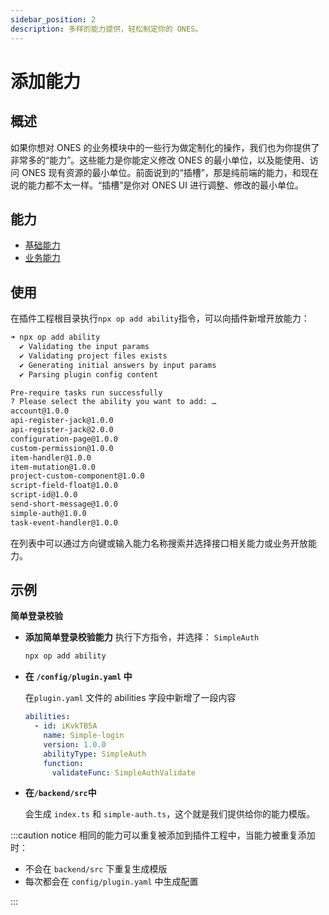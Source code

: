 ```yaml
---
sidebar_position: 2
description: 多样的能力提供，轻松制定你的 ONES。
---
```


# 添加能力

## 概述

如果你想对 ONES 的业务模块中的一些行为做定制化的操作，我们也为你提供了非常多的“能力”。这些能力是你能定义修改 ONES 的最小单位，以及能使用、访问 ONES 现有资源的最小单位。前面说到的“插槽”，那是纯前端的能力，和现在说的能力都不太一样。“插槽”是你对 ONES UI 进行调整、修改的最小单位。

## 能力

- [基础能力](../../abilities/basic/basic.md)
- [业务能力](../../abilities//business/business.mdx)

## 使用

在插件工程根目录执行`npx op add ability`指令，可以向插件新增开放能力：

```bash
➜ npx op add ability
  ✔ Validating the input params
  ✔ Validating project files exists
  ✔ Generating initial answers by input params
  ✔ Parsing plugin config content

Pre-require tasks run successfully
? Please select the ability you want to add: …
account@1.0.0
api-register-jack@1.0.0
api-register-jack@2.0.0
configuration-page@1.0.0
custom-permission@1.0.0
item-handler@1.0.0
item-mutation@1.0.0
project-custom-component@1.0.0
script-field-float@1.0.0
script-id@1.0.0
send-short-message@1.0.0
simple-auth@1.0.0
task-event-handler@1.0.0
```

在列表中可以通过方向键或输入能力名称搜索并选择接口相关能力或业务开放能力。

## 示例

**简单登录校验**

- **添加简单登录校验能力**
  执行下方指令，并选择： `SimpleAuth`

  ```bash
  npx op add ability
  ```

- **在 `/config/plugin.yaml` 中**

  在`plugin.yaml` 文件的 abilities 字段中新增了一段内容

  ```yaml title="/config/plugin.yaml"
  abilities:
    - id: iKvkTB5A
      name: Simple-login
      version: 1.0.0
      abilityType: SimpleAuth
      function:
        validateFunc: SimpleAuthValidate
  ```

- **在`/backend/src`中**

  会生成 `index.ts` 和 `simple-auth.ts`，这个就是我们提供给你的能力模版。

:::caution notice
相同的能力可以重复被添加到插件工程中，当能力被重复添加时：

- 不会在 `backend/src` 下重复生成模版
- 每次都会在 `config/plugin.yaml` 中生成配置

:::
